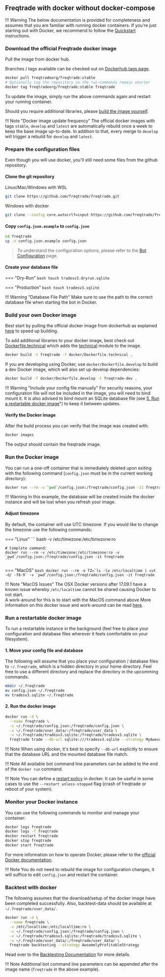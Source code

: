 ## Freqtrade with docker without docker-compose

!!! Warning
    The below documentation is provided for completeness and assumes that you are familiar with running docker containers. If you're just starting out with Docker, we recommend to follow the [Quickstart](docker.md) instructions.

### Download the official Freqtrade docker image

Pull the image from docker hub.

Branches / tags available can be checked out on [Dockerhub tags page](https://hub.docker.com/r/freqtradeorg/freqtrade/tags/).

```bash
docker pull freqtradeorg/freqtrade:stable
# Optionally tag the repository so the run-commands remain shorter
docker tag freqtradeorg/freqtrade:stable freqtrade
```

To update the image, simply run the above commands again and restart your running container.

Should you require additional libraries, please [build the image yourself](#build-your-own-docker-image).

!!! Note "Docker image update frequency"
    The official docker images with tags `stable`, `develop` and `latest` are automatically rebuild once a week to keep the base image up-to-date.
    In addition to that, every merge to `develop` will trigger a rebuild for `develop` and `latest`.

### Prepare the configuration files

Even though you will use docker, you'll still need some files from the github repository.

#### Clone the git repository

Linux/Mac/Windows with WSL

```bash
git clone https://github.com/freqtrade/freqtrade.git
```

Windows with docker

```bash
git clone --config core.autocrlf=input https://github.com/freqtrade/freqtrade.git
```

#### Copy `config.json.example` to `config.json`

```bash
cd freqtrade
cp -n config.json.example config.json
```

> To understand the configuration options, please refer to the [Bot Configuration](configuration.md) page.

#### Create your database file

=== "Dry-Run"
    ``` bash
    touch tradesv3.dryrun.sqlite
    ```

=== "Production"
    ``` bash
    touch tradesv3.sqlite
    ```


!!! Warning "Database File Path"
    Make sure to use the path to the correct database file when starting the bot in Docker.

### Build your own Docker image

Best start by pulling the official docker image from dockerhub as explained [here](#download-the-official-docker-image) to speed up building.

To add additional libraries to your docker image, best check out [Dockerfile.technical](https://github.com/freqtrade/freqtrade/blob/develop/docker/Dockerfile.technical) which adds the [technical](https://github.com/freqtrade/technical) module to the image.

```bash
docker build -t freqtrade -f docker/Dockerfile.technical .
```

If you are developing using Docker, use `docker/Dockerfile.develop` to build a dev Docker image, which will also set up develop dependencies:

```bash
docker build -f docker/Dockerfile.develop -t freqtrade-dev .
```

!!! Warning "Include your config file manually"
    For security reasons, your configuration file will not be included in the image, you will need to bind mount it. It is also advised to bind mount an SQLite database file (see [5. Run a restartable docker image](#run-a-restartable-docker-image)") to keep it between  updates.

#### Verify the Docker image

After the build process you can verify that the image was created with:

```bash
docker images
```

The output should contain the freqtrade image.

### Run the Docker image

You can run a one-off container that is immediately deleted upon exiting with the following command (`config.json` must be in the current working directory):

```bash
docker run --rm -v `pwd`/config.json:/freqtrade/config.json -it freqtrade
```

!!! Warning
    In this example, the database will be created inside the docker instance and will be lost when you refresh your image.

#### Adjust timezone

By default, the container will use UTC timezone.
If you would like to change the timezone use the following commands:

=== "Linux"
    ``` bash
    -v /etc/timezone:/etc/timezone:ro

    # Complete command:
    docker run --rm -v /etc/timezone:/etc/timezone:ro -v `pwd`/config.json:/freqtrade/config.json -it freqtrade
    ```

=== "MacOS"
    ```bash
    docker run --rm -e TZ=`ls -la /etc/localtime | cut -d/ -f8-9` -v `pwd`/config.json:/freqtrade/config.json -it freqtrade
    ```

!!! Note "MacOS Issues"
    The OSX Docker versions after 17.09.1 have a known issue whereby `/etc/localtime` cannot be shared causing Docker to not start.<br>
    A work-around for this is to start with the MacOS command above
    More information on this docker issue and work-around can be read [here](https://github.com/docker/for-mac/issues/2396).

### Run a restartable docker image

To run a restartable instance in the background (feel free to place your configuration and database files wherever it feels comfortable on your filesystem).

#### 1. Move your config file and database

The following will assume that you place your configuration / database files to `~/.freqtrade`, which is a hidden directory in your home directory. Feel free to use a different directory and replace the directory in the upcomming commands.

```bash
mkdir ~/.freqtrade
mv config.json ~/.freqtrade
mv tradesv3.sqlite ~/.freqtrade
```

#### 2. Run the docker image

```bash
docker run -d \
  --name freqtrade \
  -v ~/.freqtrade/config.json:/freqtrade/config.json \
  -v ~/.freqtrade/user_data/:/freqtrade/user_data \
  -v ~/.freqtrade/tradesv3.sqlite:/freqtrade/tradesv3.sqlite \
  freqtrade trade --db-url sqlite:///tradesv3.sqlite --strategy MyAwesomeStrategy
```

!!! Note
    When using docker, it's best to specify `--db-url` explicitly to ensure that the database URL and the mounted database file match.

!!! Note
    All available bot command line parameters can be added to the end of the `docker run` command.

!!! Note
    You can define a [restart policy](https://docs.docker.com/config/containers/start-containers-automatically/) in docker. It can be useful in some cases to use the `--restart unless-stopped` flag (crash of freqtrade or reboot of your system).

### Monitor your Docker instance

You can use the following commands to monitor and manage your container:

```bash
docker logs freqtrade
docker logs -f freqtrade
docker restart freqtrade
docker stop freqtrade
docker start freqtrade
```

For more information on how to operate Docker, please refer to the [official Docker documentation](https://docs.docker.com/).

!!! Note
    You do not need to rebuild the image for configuration changes, it will suffice to edit `config.json` and restart the container.

### Backtest with docker

The following assumes that the download/setup of the docker image have been completed successfully.
Also, backtest-data should be available at `~/.freqtrade/user_data/`.

```bash
docker run -d \
  --name freqtrade \
  -v /etc/localtime:/etc/localtime:ro \
  -v ~/.freqtrade/config.json:/freqtrade/config.json \
  -v ~/.freqtrade/tradesv3.sqlite:/freqtrade/tradesv3.sqlite \
  -v ~/.freqtrade/user_data/:/freqtrade/user_data/ \
  freqtrade backtesting --strategy AwsomelyProfitableStrategy
```

Head over to the [Backtesting Documentation](backtesting.md) for more details.

!!! Note
    Additional bot command line parameters can be appended after the image name (`freqtrade` in the above example).
